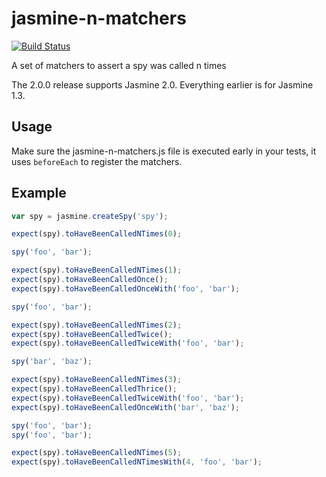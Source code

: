 jasmine-n-matchers
==================

[![Build Status](https://travis-ci.org/intel-hpdd/jasmine-n-matchers.svg?branch=master)](https://travis-ci.org/intel-hpdd/jasmine-n-matchers)

A set of matchers to assert a spy was called n times

The 2.0.0 release supports Jasmine 2.0. Everything earlier is for Jasmine 1.3.

## Usage

Make sure the jasmine-n-matchers.js file is executed early in your tests, it uses `beforeEach` to register the matchers.

## Example

```javascript
var spy = jasmine.createSpy('spy');

expect(spy).toHaveBeenCalledNTimes(0);

spy('foo', 'bar');

expect(spy).toHaveBeenCalledNTimes(1);
expect(spy).toHaveBeenCalledOnce();
expect(spy).toHaveBeenCalledOnceWith('foo', 'bar');

spy('foo', 'bar');

expect(spy).toHaveBeenCalledNTimes(2);
expect(spy).toHaveBeenCalledTwice();
expect(spy).toHaveBeenCalledTwiceWith('foo', 'bar');

spy('bar', 'baz');

expect(spy).toHaveBeenCalledNTimes(3);
expect(spy).toHaveBeenCalledThrice();
expect(spy).toHaveBeenCalledTwiceWith('foo', 'bar');
expect(spy).toHaveBeenCalledOnceWith('bar', 'baz');

spy('foo', 'bar');
spy('foo', 'bar');

expect(spy).toHaveBeenCalledNTimes(5);
expect(spy).toHaveBeenCalledNTimesWith(4, 'foo', 'bar');
